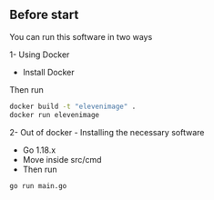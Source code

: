 ## Before start

You can run this software in two ways

1- Using Docker
- Install Docker

Then run
```bash
docker build -t "elevenimage" .
docker run elevenimage
```

2- Out of docker - Installing the necessary software 
- Go 1.18.x
- Move inside src/cmd
- Then run
```bash
go run main.go
```